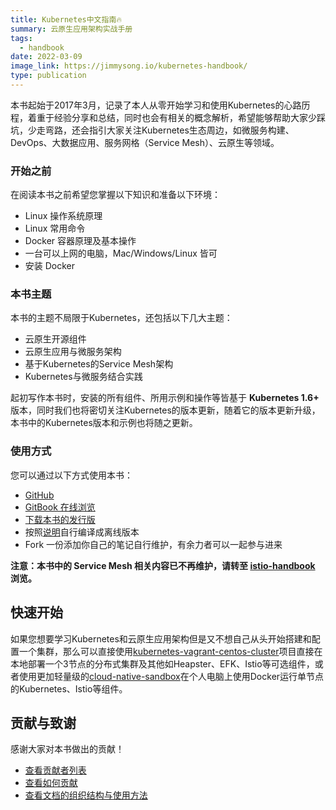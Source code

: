 ```yaml
---
title: Kubernetes中文指南🔥
summary: 云原生应用架构实战手册
tags:
  - handbook
date: 2022-03-09
image_link: https://jimmysong.io/kubernetes-handbook/
type: publication
---
```


本书起始于2017年3月，记录了本人从零开始学习和使用Kubernetes的心路历程，着重于经验分享和总结，同时也会有相关的概念解析，希望能够帮助大家少踩坑，少走弯路，还会指引大家关注Kubernetes生态周边，如微服务构建、DevOps、大数据应用、服务网格（Service Mesh）、云原生等领域。

### 开始之前

在阅读本书之前希望您掌握以下知识和准备以下环境：

- Linux 操作系统原理
- Linux 常用命令
- Docker 容器原理及基本操作
- 一台可以上网的电脑，Mac/Windows/Linux 皆可
- 安装 Docker

### 本书主题

本书的主题不局限于Kubernetes，还包括以下几大主题：

- 云原生开源组件
- 云原生应用与微服务架构
- 基于Kubernetes的Service Mesh架构
- Kubernetes与微服务结合实践

起初写作本书时，安装的所有组件、所用示例和操作等皆基于 **Kubernetes 1.6+** 版本，同时我们也将密切关注Kubernetes的版本更新，随着它的版本更新升级，本书中的Kubernetes版本和示例也将随之更新。

### 使用方式

您可以通过以下方式使用本书：

- [GitHub](https://github.com/rootsongjc/kubernetes-handbook)
- [GitBook 在线浏览](https://jimmysong.io/kubernetes-handbook)
- [下载本书的发行版](https://github.com/rootsongjc/kubernetes-handbook/releases)
- 按照[说明](https://github.com/rootsongjc/kubernetes-handbook/blob/master/CODE_OF_CONDUCT.md)自行编译成离线版本
- Fork 一份添加你自己的笔记自行维护，有余力者可以一起参与进来

**注意：本书中的 Service Mesh 相关内容已不再维护，请转至 [istio-handbook](https://www.servicemesher.com/istio-handbook) 浏览。**

## 快速开始

如果您想要学习Kubernetes和云原生应用架构但是又不想自己从头开始搭建和配置一个集群，那么可以直接使用[kubernetes-vagrant-centos-cluster](https://github.com/rootsongjc/kubernetes-vagrant-centos-cluster)项目直接在本地部署一个3节点的分布式集群及其他如Heapster、EFK、Istio等可选组件，或者使用更加轻量级的[cloud-native-sandbox](https://github.com/rootsongjc/cloud-native-sandbox)在个人电脑上使用Docker运行单节点的Kubernetes、Istio等组件。

## 贡献与致谢

感谢大家对本书做出的贡献！

- [查看贡献者列表](https://github.com/rootsongjc/kubernetes-handbook/graphs/contributors)
- [查看如何贡献](https://github.com/rootsongjc/kubernetes-handbook/blob/master/CONTRIBUTING.md)
- [查看文档的组织结构与使用方法](https://github.com/rootsongjc/kubernetes-handbook/blob/master/CODE_OF_CONDUCT.md)
